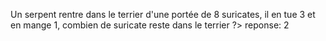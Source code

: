 Un serpent rentre dans le terrier d'une portée de 8 suricates, il en tue 3 et en mange 1, combien de suricate reste dans le terrier ?>
reponse: 2
